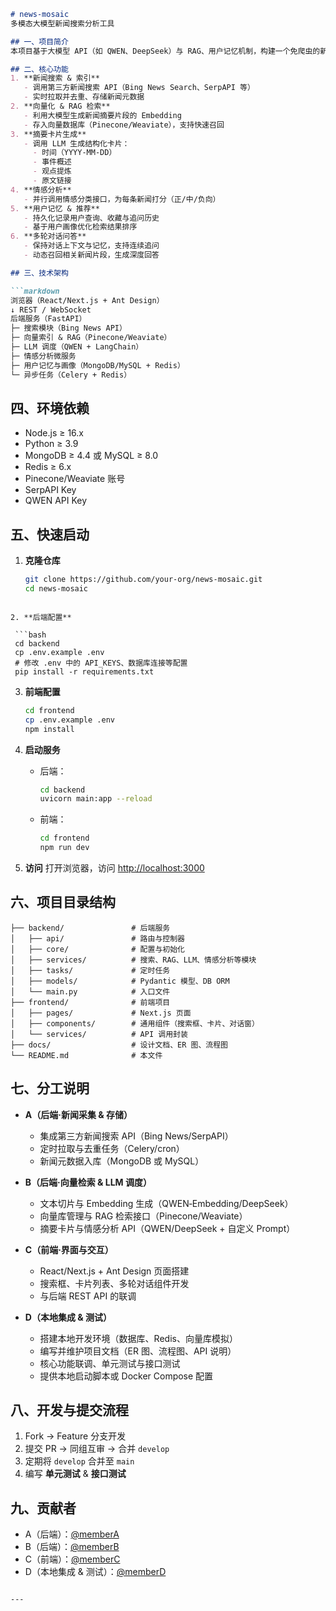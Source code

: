 ```markdown
# news-mosaic  
多模态大模型新闻搜索分析工具

## 一、项目简介  
本项目基于大模型 API（如 QWEN、DeepSeek）与 RAG、用户记忆机制，构建一个免爬虫的新闻检索、摘要生成、情感分析和多轮问答的 Web 应用。用户可输入任意主题（如“学术领域有哪些新闻”），系统自动调用新闻搜索 API 拉取海量实时新闻，生成结构化“新闻卡片”（时间、事件、观点、链接），并提供情感倾向打分，支持用户对单条或多条新闻进行进一步追问。

## 二、核心功能  
1. **新闻搜索 & 索引**  
   - 调用第三方新闻搜索 API（Bing News Search、SerpAPI 等）  
   - 实时拉取并去重、存储新闻元数据  
2. **向量化 & RAG 检索**  
   - 利用大模型生成新闻摘要片段的 Embedding  
   - 存入向量数据库（Pinecone/Weaviate），支持快速召回  
3. **摘要卡片生成**  
   - 调用 LLM 生成结构化卡片：  
     - 时间（YYYY-MM-DD）  
     - 事件概述  
     - 观点提炼  
     - 原文链接  
4. **情感分析**  
   - 并行调用情感分类接口，为每条新闻打分（正/中/负向）  
5. **用户记忆 & 推荐**  
   - 持久化记录用户查询、收藏与追问历史  
   - 基于用户画像优化检索结果排序  
6. **多轮对话问答**  
   - 保持对话上下文与记忆，支持连续追问  
   - 动态召回相关新闻片段，生成深度回答  

## 三、技术架构

```markdown
浏览器（React/Next.js + Ant Design）
↓ REST / WebSocket
后端服务（FastAPI）
├─ 搜索模块（Bing News API）
├─ 向量索引 & RAG（Pinecone/Weaviate）
├─ LLM 调度（QWEN + LangChain）
├─ 情感分析微服务
├─ 用户记忆与画像（MongoDB/MySQL + Redis）
└─ 异步任务（Celery + Redis）
```


## 四、环境依赖  
- Node.js ≥ 16.x  
- Python ≥ 3.9  
- MongoDB ≥ 4.4 或 MySQL ≥ 8.0  
- Redis ≥ 6.x  
- Pinecone/Weaviate 账号  
- SerpAPI Key  
- QWEN API Key  

## 五、快速启动

1. **克隆仓库**  
   ```bash
   git clone https://github.com/your-org/news-mosaic.git
   cd news-mosaic
  ```

2. **后端配置**

   ```bash
   cd backend
   cp .env.example .env
   # 修改 .env 中的 API_KEYS、数据库连接等配置
   pip install -r requirements.txt
   ```

3. **前端配置**

   ```bash
   cd frontend
   cp .env.example .env
   npm install
   ```

4. **启动服务**

   * 后端：

     ```bash
     cd backend
     uvicorn main:app --reload
     ```
   * 前端：

     ```bash
     cd frontend
     npm run dev
     ```

5. **访问**
   打开浏览器，访问 [http://localhost:3000](http://localhost:3000)

## 六、项目目录结构

```
├── backend/               # 后端服务
│   ├── api/               # 路由与控制器
│   ├── core/              # 配置与初始化
│   ├── services/          # 搜索、RAG、LLM、情感分析等模块
│   ├── tasks/             # 定时任务
│   ├── models/            # Pydantic 模型、DB ORM
│   └── main.py            # 入口文件
├── frontend/              # 前端项目
│   ├── pages/             # Next.js 页面
│   ├── components/        # 通用组件（搜索框、卡片、对话窗）
│   └── services/          # API 调用封装
├── docs/                  # 设计文档、ER 图、流程图
└── README.md              # 本文件
```

## 七、分工说明

* **A（后端·新闻采集 & 存储）**

  * 集成第三方新闻搜索 API（Bing News/SerpAPI）
  * 定时拉取与去重任务（Celery/cron）
  * 新闻元数据入库（MongoDB 或 MySQL）

* **B（后端·向量检索 & LLM 调度）**

  * 文本切片与 Embedding 生成（QWEN‑Embedding/DeepSeek）
  * 向量库管理与 RAG 检索接口（Pinecone/Weaviate）
  * 摘要卡片与情感分析 API（QWEN/DeepSeek + 自定义 Prompt）

* **C（前端·界面与交互）**

  * React/Next.js + Ant Design 页面搭建
  * 搜索框、卡片列表、多轮对话组件开发
  * 与后端 REST API 的联调

* **D（本地集成 & 测试）**

  * 搭建本地开发环境（数据库、Redis、向量库模拟）
  * 编写并维护项目文档（ER 图、流程图、API 说明）
  * 核心功能联调、单元测试与接口测试
  * 提供本地启动脚本或 Docker Compose 配置

## 八、开发与提交流程

1. Fork → Feature 分支开发
2. 提交 PR → 同组互审 → 合并 `develop`
3. 定期将 `develop` 合并至 `main`
4. 编写 **单元测试** & **接口测试**

## 九、贡献者

* A（后端）：[@memberA](https://github.com/memberA)
* B（后端）：[@memberB](https://github.com/memberB)
* C（前端）：[@memberC](https://github.com/memberC)
* D（本地集成 & 测试）：[@memberD](https://github.com/memberD)

```

---


